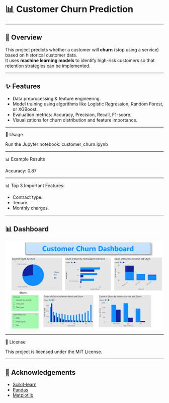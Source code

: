 # 📊 Customer Churn Prediction

---
## 📌 Overview

This project predicts whether a customer will **churn** (stop using a service) based on historical customer data.  
It uses **machine learning models** to identify high-risk customers so that retention strategies can be implemented.

---
## ✨ Features

- Data preprocessing & feature engineering.
- Model training using algorithms like Logistic Regression, Random Forest, or XGBoost.
- Evaluation metrics: Accuracy, Precision, Recall, F1-score.
- Visualizations for churn distribution and feature importance.
   
---

🚀 Usage

Run the Jupyter notebook:
  customer_churn.ipynb

---
📊 Example Results

Accuracy: 0.87

---
📊 Top 3 Important Features:

- Contract type.
- Tenure.
- Monthly charges.
  
---

## 📊 Dashboard

![Dashboard](ChurnCustomersDashboard.png)

---
📜 License

This project is licensed under the MIT License.

---

## 🙌 Acknowledgements

- [Scikit-learn](https://scikit-learn.org/)
- [Pandas](https://pandas.pydata.org/)
- [Matplotlib](https://matplotlib.org/)

